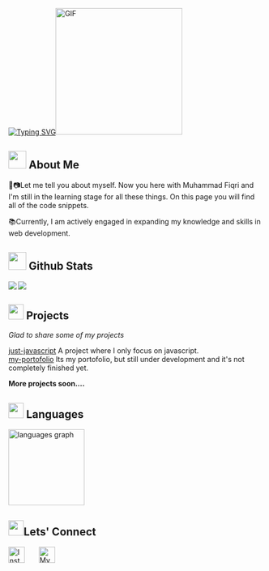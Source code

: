 [![Typing SVG](https://readme-typing-svg.demolab.com?font=Dancing+Script&size=60&pause=300&color=EEE8AA&center=true&vCenter=true&multiline=true&width=500&height=200&weight=200&lines=mhmdfiqrii+)](https://git.io/typing-svg)<img src="https://steamuserimages-a.akamaihd.net/ugc/1631947648964785474/81CBA15178466DD47195A239232202E78987B714/?imw=637&imh=358&ima=fit&impolicy=Letterbox&imcolor=%23000000&letterbox=true" width="250px" alt="GIF"  align-item="left"> 

## <img src="https://media1.giphy.com/media/B4dt6rXq6nABilHTYM/giphy.gif?cid=ecf05e47bof9nb4fs7mz8ytcejm8rrwfogu7mhv4t9muvlcf&ep=v1_gifs_search&rid=giphy.gif&ct=g" width="35"><b> About Me </b>
<p color=red>
🎨📷Let me tell you about myself. Now you here with Muhammad Fiqri and I'm still in the learning stage for all these things. On this page you will find all of the code snippets.
  
📚Currently, I am actively engaged in expanding my knowledge and skills in web development.
</p>

## <img src="https://media.giphy.com/media/iY8CRBdQXODJSCERIr/giphy.gif" width="35"><b> Github Stats </b>
<p align="center">
  <div>
  <img align="left"src="https://github-readme-stats.vercel.app/api?username=permendodol&count_private=true&show_icons=true&theme=material-palenight&hide_border=true&bg_color=1F222E"/>
  <img align="center" src="https://github-readme-streak-stats.herokuapp.com?user=permendodol&theme=material-palenight&hide_border=true&fire=C77800&ring=7C2AE8&background=1F222E" />
</p>

## <img src="https://media2.giphy.com/media/QssGEmpkyEOhBCb7e1/giphy.gif?cid=ecf05e47a0n3gi1bfqntqmob8g9aid1oyj2wr3ds3mg700bl&rid=giphy.gif" width ="30"><b> Projects</b>
<p><i>Glad to share some of my projects</i></p>

[just-javascript](https://github.com/permendodol/just-javascript.git) A project where I only focus on javascript.
<br>
[my-portofolio](https://permendodol.github.io/portofolio/) Its my portofolio, but still under development and it's not completely finished yet.
<br>
<p><b>More projects soon....</b></p>
<p></p>

## <img src="https://media0.giphy.com/media/l2Sq2zPVz6FLD6Z5S/giphy.gif?cid=ecf05e47neoggb5f814v1lgiq3pzhpwzp3r428h2pqgealjg&ep=v1_gifs_search&rid=giphy.gif&ct=g" width = "30"><b> Languages</b>
 <img src="https://github-readme-stats.vercel.app/api/top-langs?username=mhmdfiqrii&locale=en&hide_title=false&layout=compact&card_width=320&langs_count=5&theme=material-palenight&hide_border=true" height="150" alt="languages graph"  />
  </div>  
<!-- Social icons section -->

## <img src="https://media.tenor.com/images/22f42c11b612b041b4038573dca18a2d/tenor.gif" width="30"><b>Lets' Connect</b>
<p align="left">
   <a href="https://instagram.com/mhmdfiqriii_"><img width="32px" alt="Instagram" title="Instagram" src="https://upload.wikimedia.org/wikipedia/commons/thumb/5/58/Instagram-Icon.png/640px-Instagram-Icon.png"/></a>
  &#8287;&#8287;&#8287;&#8287;&#8287;
  <a href="https://tentangaprill.blogspot.com/"><img width="32px" alt="My Blog" title="My Blog" src="https://upload.wikimedia.org/wikipedia/commons/thumb/b/b9/Blogger_icon_2017.svg/640px-Blogger_icon_2017.svg.png"/></a>
  &#8287;&#8287;&#8287;&#8287;&#8287;
</p>
